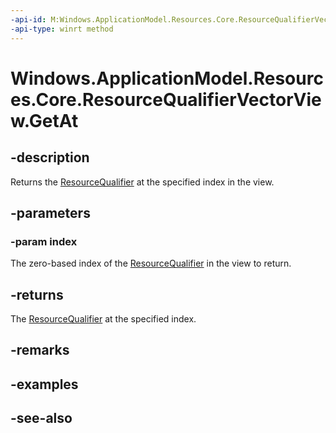 ----api-id: M:Windows.ApplicationModel.Resources.Core.ResourceQualifierVectorView.GetAt(System.UInt32)
-api-type: winrt method
---<!-- Method syntaxpublic Windows.ApplicationModel.Resources.Core.ResourceQualifier GetAt(System.UInt32 index)--># Windows.ApplicationModel.Resources.Core.ResourceQualifierVectorView.GetAt## -descriptionReturns the [ResourceQualifier](resourcequalifier.md) at the specified index in the view.## -parameters### -param indexThe zero-based index of the [ResourceQualifier](resourcequalifier.md) in the view to return.## -returnsThe [ResourceQualifier](resourcequalifier.md) at the specified index.## -remarks## -examples## -see-also